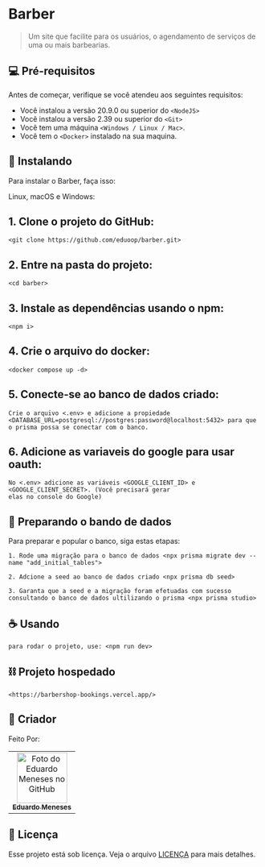 
# Barber


> Um site que facilite para os usuários, o agendamento de serviços de uma ou mais barbearias.


## 💻 Pré-requisitos

Antes de começar, verifique se você atendeu aos seguintes requisitos:

- Você instalou a versão 20.9.0 ou superior do `<NodeJS>`
- Você instalou a versão 2.39 ou superior do `<Git>`
- Você tem uma máquina `<Windows / Linux / Mac>`.
- Você tem o `<Docker>` instalado na sua maquina.

## 🚀 Instalando

Para instalar o Barber, faça isso:

Linux, macOS e Windows:

## 1. Clone o projeto do GitHub:

```
<git clone https://github.com/eduoop/barber.git>
```

## 2. Entre na pasta do projeto:

```
<cd barber>
```

## 3. Instale as dependências usando o npm:

```
<npm i>
```
## 4. Crie o arquivo do docker:

```
<docker compose up -d>
```

## 5. Conecte-se ao banco de dados criado:

```
Crie o arquivo <.env> e adicione a propiedade <DATABASE_URL=postgresql://postgres:password@localhost:5432> para que o prisma possa se conectar com o banco. 
```

## 6. Adicione as variaveis do google para usar oauth:

```
No <.env> adicione as variáveis <GOOGLE_CLIENT_ID> e <GOOGLE_CLIENT_SECRET>. (Você precisará gerar
elas no console do Google)
```

## 🎲 Preparando o bando de dados

Para preparar e popular o banco, siga estas etapas:

```
1. Rode uma migração para o banco de dados <npx prisma migrate dev --name "add_initial_tables">
```

```
2. Adcione a seed ao banco de dados criado <npx prisma db seed>
```

```
3. Garanta que a seed e a migração foram efetuadas com sucesso consultando o banco de dados ultilizando o prisma <npx prisma studio>
```



## ☕ Usando

```
para rodar o projeto, use: <npm run dev>
```

## ⛓️ Projeto hospedado

```
<https://barbershop-bookings.vercel.app/>
```

## 🤝 Criador

Feito Por:

<table>
  <tr>
    <td align="center">
      <a href="#" title="defina o titulo do link">
        <img src="https://avatars.githubusercontent.com/u/85969484?s=400&u=b0e89e575a7cb91fc9f8a69e126a9d7587aa9478&v=4" width="100px;" alt="Foto do Eduardo Meneses no GitHub"/><br>
        <sub>
          <b>Eduardo Meneses</b>
        </sub>
      </a>
    </td>
  </tr>
</table>


## 📝 Licença

Esse projeto está sob licença. Veja o arquivo [LICENÇA](LICENSE.md) para mais detalhes.